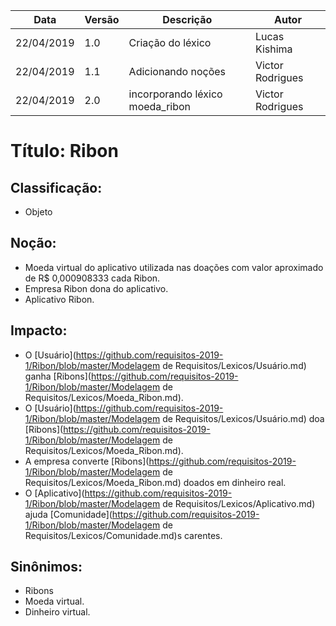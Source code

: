 | Data       | Versão | Descrição                       | Autor            |
| ---------- | ------ | ------------------------------- | ---------------- |
| 22/04/2019 | 1.0    | Criação do léxico               | Lucas Kishima    |
| 22/04/2019 | 1.1    | Adicionando noções              | Victor Rodrigues |
| 22/04/2019 | 2.0    | incorporando léxico moeda_ribon | Victor Rodrigues |

# Título: Ribon

## Classificação:

- Objeto

## Noção:

- Moeda virtual do aplicativo utilizada nas doações com valor aproximado de R$ 0,000908333 cada Ribon.
- Empresa Ribon dona do aplicativo.
- Aplicativo Ribon.

## Impacto:

- O [Usuário](https://github.com/requisitos-2019-1/Ribon/blob/master/Modelagem de Requisitos/Lexicos/Usuário.md) ganha [Ribons](https://github.com/requisitos-2019-1/Ribon/blob/master/Modelagem de Requisitos/Lexicos/Moeda_Ribon.md).
- O [Usuário](https://github.com/requisitos-2019-1/Ribon/blob/master/Modelagem de Requisitos/Lexicos/Usuário.md) doa [Ribons](https://github.com/requisitos-2019-1/Ribon/blob/master/Modelagem de Requisitos/Lexicos/Moeda_Ribon.md).
- A empresa converte [Ribons](https://github.com/requisitos-2019-1/Ribon/blob/master/Modelagem de Requisitos/Lexicos/Moeda_Ribon.md) doados em dinheiro real.
- O [Aplicativo](https://github.com/requisitos-2019-1/Ribon/blob/master/Modelagem de Requisitos/Lexicos/Aplicativo.md) ajuda [Comunidade](https://github.com/requisitos-2019-1/Ribon/blob/master/Modelagem de Requisitos/Lexicos/Comunidade.md)s carentes.

## Sinônimos:

- Ribons
- Moeda virtual.
- Dinheiro virtual.
